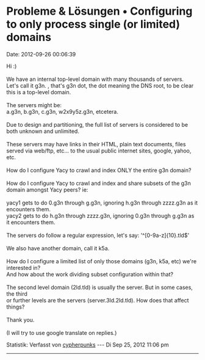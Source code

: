 Probleme & Lösungen • Configuring to only process single (or limited) domains
=============================================================================

Date: 2012-09-26 00:06:39

Hi :)\
\
We have an internal top-level domain with many thousands of servers.\
Let\'s call it g3n. , that\'s g3n dot, the dot meaning the DNS root, to
be clear\
this is a top-level domain.\
\
The servers might be:\
a.g3n, b.g3n, c.g3n, w2x9y5z.g3n, etcetera.\
\
Due to design and partitioning, the full list of servers is considered
to be\
both unknown and unlimited.\
\
These servers may have links in their HTML, plain text documents, files\
served via web/ftp, etc\... to the usual public internet sites, google,
yahoo, etc.\
\
How do I configure Yacy to crawl and index ONLY the entire g3n domain?\
\
How do I configure Yacy to crawl and index and share subsets of the g3n\
domain amongst Yacy peers? ie:\
\
yacy1 gets to do 0.g3n through g.g3n, ignoring h.g3n through zzzz.g3n as
it encounters them.\
yacy2 gets to do h.g3n through zzzz.g3n, ignoring 0.g3n through g.g3n as
it encounters them.\
\
The servers do follow a regular expression, let\'s say:
\'\^\[0-9a-z\]{10}.tld\$\'\
\
We also have another domain, call it k5a.\
\
How do I configure a limited list of only those domains (g3n, k5a, etc)
we\'re interested in?\
And how about the work dividing subset configuration within that?\
\
The second level domain (2ld.tld) is usually the server. But in some
cases, the third\
or further levels are the servers (server.3ld.2ld.tld). How does that
affect things?\
\
Thank you.\
\
(I will try to use google translate on replies.)

Statistik: Verfasst von
[cypherpunks](http://forum.yacy-websuche.de/memberlist.php?mode=viewprofile&u=8827)
--- Di Sep 25, 2012 11:06 pm

------------------------------------------------------------------------
